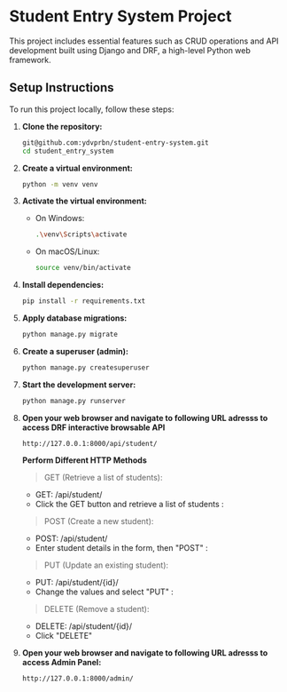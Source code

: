 # Student Entry System Project

This project includes essential features such as CRUD operations and API development built using Django and DRF, a high-level Python web framework.

## Setup Instructions

To run this project locally, follow these steps:

1. **Clone the repository:**

   ```bash
   git@github.com:ydvprbn/student-entry-system.git
   cd student_entry_system
   ```

2. **Create a virtual environment:**
   ```bash
   python -m venv venv
   ```
3. **Activate the virtual environment:**

   - On Windows:
     ```bash
     .\venv\Scripts\activate
     ```
   - On macOS/Linux:
     ```bash
     source venv/bin/activate
     ```

4. **Install dependencies:**
   ```bash
   pip install -r requirements.txt
   ```

5. **Apply database migrations:**

   ```bash
   python manage.py migrate
   ```

6. **Create a superuser (admin):**

   ```bash
   python manage.py createsuperuser
   ```

7. **Start the development server:**

   ```bash
   python manage.py runserver
   ```
   
8. **Open your web browser and navigate to following URL adresss to access DRF interactive browsable API**
   ```
   http://127.0.0.1:8000/api/student/
   ```
   **Perform Different HTTP Methods**
    > GET (Retrieve a list of students):
      - GET: /api/student/
      - Click the GET button and retrieve a list of students
       :
    > POST (Create a new student):
      - POST: /api/student/
      - Enter student details in the form, then "POST"
      :
    > PUT (Update an existing student):
      - PUT: /api/student/{id}/
      - Change the values and select "PUT"
      :
    > DELETE (Remove a student):
      - DELETE: /api/student/{id}/
      - Click "DELETE"
       
8. **Open your web browser and navigate to following URL adresss to access Admin Panel:**
   ```
   http://127.0.0.1:8000/admin/
   ```   
